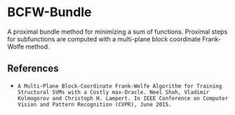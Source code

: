 # BCFW-Bundle
A proximal bundle method for minimizing a sum of functions. Proximal steps for subfunctions are computed with a multi-plane block coordinate Frank-Wolfe method.

## References
* `A Multi-Plane Block-Coordinate Frank-Wolfe Algorithm for Training Structural SVMs with a Costly max-Oracle. Neel Shah, Vladimir Kolmogorov and Christoph H. Lampert. In IEEE Conference on Computer Vision and Pattern Recognition (CVPR), June 2015.`
